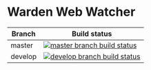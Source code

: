 # Warden Web Watcher

|Branch             |Build status                                                  
|-------------------|-----------------------------------------------------
|master             |[![master branch build status](https://api.travis-ci.org/warden-stack/Warden.Watchers.Web.svg?branch=master)](https://travis-ci.org/noordwind/Collectively.Api)
|develop            |[![develop branch build status](https://api.travis-ci.org/warden-stack/Warden.Watchers.Web.svg?branch=develop)](https://travis-ci.org/noordwind/Collectively.Api/branches)